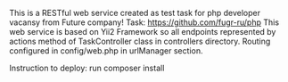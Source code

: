 This is a RESTful web service created as test task for php developer vacansy
from Future company!
Task: https://github.com/fugr-ru/php
This web service is based on Yii2 Framework so all endpoints represented by actions method
of TaskController class in controllers directory.
Routing configured in config/web.php in urlManager section.

Instruction to deploy:
run composer install